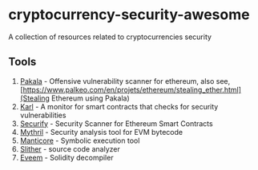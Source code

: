 # cryptocurrency-security-awesome

A collection of resources related to cryptocurrencies security

## Tools

1. [Pakala](https://github.com/palkeo/pakala) - Offensive vulnerability scanner for ethereum, also see, [https://www.palkeo.com/en/projets/ethereum/stealing_ether.html](Stealing Ethereum using Pakala)
2. [Karl](https://github.com/cleanunicorn/karl) - A monitor for smart contracts that checks for security vulnerabilities
3. [Securify](https://github.com/eth-sri/securify) - Security Scanner for Ethereum Smart Contracts
4. [Mythril](https://github.com/ConsenSys/mythril-classic) - Security analysis tool for EVM bytecode
5. [Manticore](https://github.com/trailofbits/manticore) - Symbolic execution tool
6. [Slither](https://github.com/crytic/slither) - source code analyzer
7. [Eveem](http://www.eveem.org/) - Solidity decompiler